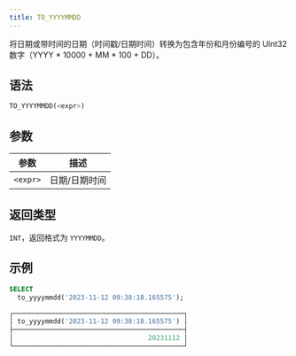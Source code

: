 ```yaml
---
title: TO_YYYYMMDD
---
```


将日期或带时间的日期（时间戳/日期时间）转换为包含年份和月份编号的 UInt32 数字（YYYY * 10000 + MM * 100 + DD）。

## 语法

```sql
TO_YYYYMMDD(<expr>)
```

## 参数

| 参数      | 描述          |
|-----------|---------------|
| `<expr>`  | 日期/日期时间 |

## 返回类型

`INT`，返回格式为 `YYYYMMDD`。

## 示例

```sql
SELECT
  to_yyyymmdd('2023-11-12 09:38:18.165575');

┌───────────────────────────────────────────┐
│ to_yyyymmdd('2023-11-12 09:38:18.165575') │
├───────────────────────────────────────────┤
│                                  20231112 │
└───────────────────────────────────────────┘
```